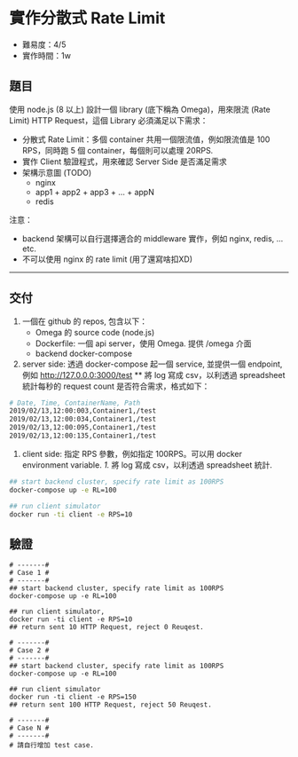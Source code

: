 # 實作分散式 Rate Limit

* 難易度：4/5
* 實作時間：1w

## 題目

使用 node.js (8 以上) 設計一個 library (底下稱為 Omega)，用來限流 (Rate Limit) HTTP Request，這個 Library 必須滿足以下需求：

* 分散式 Rate Limit：多個 container 共用一個限流值，例如限流值是 100 RPS，同時跑 5 個 container，每個則可以處理 20RPS.
* 實作 Client 驗證程式，用來確認 Server Side 是否滿足需求
* 架構示意圖 (TODO)
    * nginx
    * app1 + app2 + app3 + ... + appN
    * redis 

注意：

* backend 架構可以自行選擇適合的 middleware 實作，例如 nginx, redis, ... etc.
* 不可以使用 nginx 的 rate limit (用了還寫啥扣XD)

---

## 交付

1. 一個在 github 的 repos, 包含以下：
    * Omega 的 source code (node.js)
    * Dockerfile: 一個 api server，使用 Omega. 提供 /omega 介面
    * backend docker-compose
1. server side: 透過 docker-compose 起一個 service, 並提供一個 endpoint, 例如 http://127.0.0.0:3000/test
    ** 將 log 寫成 csv，以利透過 spreadsheet 統計每秒的 request count 是否符合需求，格式如下：
```bash
# Date, Time, ContainerName, Path
2019/02/13,12:00:003,Container1,/test
2019/02/13,12:00:034,Container1,/test
2019/02/13,12:00:095,Container1,/test
2019/02/13,12:00:135,Container1,/test
```
1. client side: 指定 RPS 參數，例如指定 100RPS。可以用 docker environment variable.
    *1.* 將 log 寫成 csv，以利透過 spreadsheet 統計.
```bash
## start backend cluster, specify rate limit as 100RPS
docker-compose up -e RL=100

## run client simulator
docker run -ti client -e RPS=10
```

## 驗證

```
# -------#
# Case 1 #
# -------#
## start backend cluster, specify rate limit as 100RPS
docker-compose up -e RL=100

## run client simulator, 
docker run -ti client -e RPS=10
## return sent 10 HTTP Request, reject 0 Reuqest.

# -------#
# Case 2 #
# -------#
## start backend cluster, specify rate limit as 100RPS
docker-compose up -e RL=100

## run client simulator
docker run -ti client -e RPS=150
## return sent 100 HTTP Request, reject 50 Reuqest.

# -------#
# Case N #
# -------#
# 請自行增加 test case.

```

